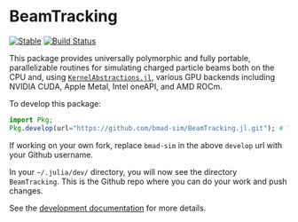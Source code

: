 # BeamTracking

[![Stable](https://img.shields.io/badge/docs-stable-blue.svg)](https://bmad-sim.github.io/BeamTracking.jl/)
[![Build Status](https://github.com/bmad-sim/BeamTracking.jl/actions/workflows/CI.yml/badge.svg?branch=main)](https://github.com/bmad-sim/BeamTracking.jl/actions/workflows/CI.yml?query=branch%3Amain)

This package provides universally polymorphic and fully portable, parallelizable routines for simulating charged particle beams both on the CPU and, using [`KernelAbstractions.jl`](https://github.com/JuliaGPU/KernelAbstractions.jl), various GPU backends including NVIDIA CUDA, Apple Metal, Intel oneAPI, and AMD ROCm.

To develop this package:

```julia
import Pkg;
Pkg.develop(url="https://github.com/bmad-sim/BeamTracking.jl.git"); # This package! Replace bmad-sim with your username if working on a fork
```

If working on your own fork, replace `bmad-sim` in the above `develop` url with your Github username.

In your `~/.julia/dev/` directory, you will now see the directory `BeamTracking`. This is the Github repo where you can do your work and push changes.

See the [development documentation](https://bmad-sim.github.io/BeamTracking.jl/dev/) for more details.

